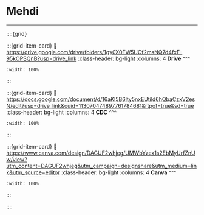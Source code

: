 # Mehdi

***

::::{grid} 

:::{grid-item-card}
:link: https://drive.google.com/drive/folders/1gy0X0FW5UCf2msNQ7d4fxF-95kOPSQnB?usp=drive_link
:class-header: bg-light
:columns: 4
**Drive**
^^^


```{image} ../../Docs/Logos/256px-Google_Drive_icon_(2020).svg.png
:width: 100%
```

:::

:::{grid-item-card}
:link: https://docs.google.com/document/d/16aKI5B6lty5nxEUtild6hQbaCzxV2esN/edit?usp=drive_link&ouid=113070474897761784681&rtpof=true&sd=true
:class-header: bg-light
:columns: 4
**CDC**
^^^


```{image} ../../Docs/Logos/256px-Microsoft_Office_Word_(2019–present).svg.png
:width: 100%
```

:::

:::{grid-item-card}
:link: https://www.canva.com/design/DAGUF2whjeg/UMWbYzex1s2EbMyUrfZnUw/view?utm_content=DAGUF2whjeg&utm_campaign=designshare&utm_medium=link&utm_source=editor
:class-header: bg-light
:columns: 4
**Canva**
^^^


```{image} ../../Docs/Logos/Canva_icon_2021.svg
:width: 100%
```

:::

::::